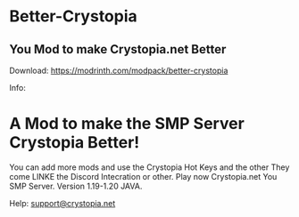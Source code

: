 # Better-Crystopia



## You Mod to make Crystopia.net Better

Download: https://modrinth.com/modpack/better-crystopia


Info: 

# A Mod to make the SMP Server Crystopia Better! 
You can add more mods and use the Crystopia Hot Keys and the other They come LINKE the Discord Intecration or other. 
Play now Crystopia.net You SMP Server. Version 1.19-1.20 JAVA.

Help: support@crystopia.net
